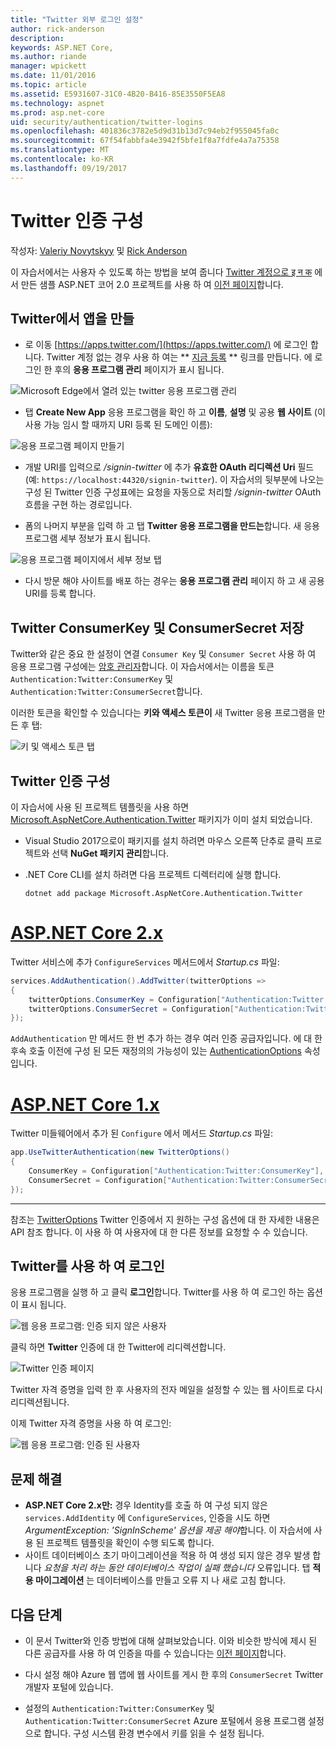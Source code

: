 ```yaml
---
title: "Twitter 외부 로그인 설정"
author: rick-anderson
description: 
keywords: ASP.NET Core,
ms.author: riande
manager: wpickett
ms.date: 11/01/2016
ms.topic: article
ms.assetid: E5931607-31C0-4B20-B416-85E3550F5EA8
ms.technology: aspnet
ms.prod: asp.net-core
uid: security/authentication/twitter-logins
ms.openlocfilehash: 401836c3782e5d9d31b13d7c94eb2f955045fa0c
ms.sourcegitcommit: 67f54fabbfa4e3942f5bfe1f8a7fdfe4a7a75358
ms.translationtype: MT
ms.contentlocale: ko-KR
ms.lasthandoff: 09/19/2017
---
```

# <a name="configuring-twitter-authentication"></a>Twitter 인증 구성

<a name=security-authentication-twitter-logins></a>

작성자: [Valeriy Novytskyy](https://github.com/01binary) 및 [Rick Anderson](https://twitter.com/RickAndMSFT)

이 자습서에서는 사용자 수 있도록 하는 방법을 보여 줍니다 [Twitter 계정으로 इ न क](https://dev.twitter.com/web/sign-in/desktop-browser) 에서 만든 샘플 ASP.NET 코어 2.0 프로젝트를 사용 하 여 [이전 페이지](index.md)합니다.

## <a name="create-the-app-in-twitter"></a>Twitter에서 앱을 만들

* 로 이동 [https://apps.twitter.com/](https://apps.twitter.com/) 에 로그인 합니다. Twitter 계정 없는 경우 사용 하 여는 ** [지금 등록](https://twitter.com/signup) ** 링크를 만듭니다. 에 로그인 한 후의 **응용 프로그램 관리** 페이지가 표시 됩니다.

![Microsoft Edge에서 열려 있는 twitter 응용 프로그램 관리](index/_static/TwitterAppManage.png)

* 탭 **Create New App** 응용 프로그램을 확인 하 고 **이름**, **설명** 및 공용 **웹 사이트** (이 사용 가능 임시 할 때까지 URI 등록 된 도메인 이름):

![응용 프로그램 페이지 만들기](index/_static/TwitterCreate.png)

* 개발 URI를 입력으로 */signin-twitter* 에 추가 **유효한 OAuth 리디렉션 Uri** 필드 (예: `https://localhost:44320/signin-twitter`). 이 자습서의 뒷부분에 나오는 구성 된 Twitter 인증 구성표에는 요청을 자동으로 처리할 */signin-twitter* OAuth 흐름을 구현 하는 경로입니다.

* 폼의 나머지 부분을 입력 하 고 탭 **Twitter 응용 프로그램을 만드는**합니다. 새 응용 프로그램 세부 정보가 표시 됩니다.

![응용 프로그램 페이지에서 세부 정보 탭](index/_static/TwitterAppDetails.png)

* 다시 방문 해야 사이트를 배포 하는 경우는 **응용 프로그램 관리** 페이지 하 고 새 공용 URI를 등록 합니다.

## <a name="storing-twitter-consumerkey-and-consumersecret"></a>Twitter ConsumerKey 및 ConsumerSecret 저장

Twitter와 같은 중요 한 설정이 연결 `Consumer Key` 및 `Consumer Secret` 사용 하 여 응용 프로그램 구성에는 [암호 관리자](../../app-secrets.md)합니다. 이 자습서에서는 이름을 토큰 `Authentication:Twitter:ConsumerKey` 및 `Authentication:Twitter:ConsumerSecret`합니다.

이러한 토큰을 확인할 수 있습니다는 **키와 액세스 토큰이** 새 Twitter 응용 프로그램을 만든 후 탭:

![키 및 액세스 토큰 탭](index/_static/TwitterKeys.png)

## <a name="configure-twitter-authentication"></a>Twitter 인증 구성

이 자습서에 사용 된 프로젝트 템플릿을 사용 하면 [Microsoft.AspNetCore.Authentication.Twitter](https://www.nuget.org/packages/Microsoft.AspNetCore.Authentication.Twitter) 패키지가 이미 설치 되었습니다.

* Visual Studio 2017으로이 패키지를 설치 하려면 마우스 오른쪽 단추로 클릭 프로젝트와 선택 **NuGet 패키지 관리**합니다.
* .NET Core CLI를 설치 하려면 다음 프로젝트 디렉터리에 실행 합니다.

   `dotnet add package Microsoft.AspNetCore.Authentication.Twitter`

# <a name="aspnet-core-2xtabaspnetcore2x"></a>[ASP.NET Core 2.x](#tab/aspnetcore2x)

Twitter 서비스에 추가 `ConfigureServices` 메서드에서 *Startup.cs* 파일:

```csharp
services.AddAuthentication().AddTwitter(twitterOptions =>
{
    twitterOptions.ConsumerKey = Configuration["Authentication:Twitter:ConsumerKey"];
    twitterOptions.ConsumerSecret = Configuration["Authentication:Twitter:ConsumerSecret"];
});
```

`AddAuthentication` 만 메서드 한 번 추가 하는 경우 여러 인증 공급자입니다. 에 대 한 후속 호출 이전에 구성 된 모든 재정의의 가능성이 있는 [AuthenticationOptions](https://docs.microsoft.com/aspnet/core/api/microsoft.aspnetcore.builder.authenticationoptions) 속성입니다.

# <a name="aspnet-core-1xtabaspnetcore1x"></a>[ASP.NET Core 1.x](#tab/aspnetcore1x)

Twitter 미들웨어에서 추가 된 `Configure` 에서 메서드 *Startup.cs* 파일:

```csharp
app.UseTwitterAuthentication(new TwitterOptions()
{
    ConsumerKey = Configuration["Authentication:Twitter:ConsumerKey"],
    ConsumerSecret = Configuration["Authentication:Twitter:ConsumerSecret"]
});
```

---

참조는 [TwitterOptions](https://docs.microsoft.com/aspnet/core/api/microsoft.aspnetcore.builder.twitteroptions) Twitter 인증에서 지 원하는 구성 옵션에 대 한 자세한 내용은 API 참조 합니다. 이 사용 하 여 사용자에 대 한 다른 정보를 요청할 수 수 있습니다.

## <a name="sign-in-with-twitter"></a>Twitter를 사용 하 여 로그인

응용 프로그램을 실행 하 고 클릭 **로그인**합니다. Twitter를 사용 하 여 로그인 하는 옵션이 표시 됩니다.

![웹 응용 프로그램: 인증 되지 않은 사용자](index/_static/DoneTwitter.png)

클릭 하면 **Twitter** 인증에 대 한 Twitter에 리디렉션합니다.

![Twitter 인증 페이지](index/_static/TwitterLogin.png)

Twitter 자격 증명을 입력 한 후 사용자의 전자 메일을 설정할 수 있는 웹 사이트로 다시 리디렉션됩니다.

이제 Twitter 자격 증명을 사용 하 여 로그인:

![웹 응용 프로그램: 인증 된 사용자](index/_static/Done.png)

## <a name="troubleshooting"></a>문제 해결

* **ASP.NET Core 2.x만:** 경우 Identity를 호출 하 여 구성 되지 않은 `services.AddIdentity` 에 `ConfigureServices`, 인증을 시도 하면 *ArgumentException: 'SignInScheme' 옵션을 제공 해야*합니다. 이 자습서에 사용 된 프로젝트 템플릿을 확인이 수행 되도록 합니다.
* 사이트 데이터베이스 초기 마이그레이션을 적용 하 여 생성 되지 않은 경우 발생 합니다 *요청을 처리 하는 동안 데이터베이스 작업이 실패 했습니다* 오류입니다. 탭 **적용 마이그레이션** 는 데이터베이스를 만들고 오류 지 나 새로 고침 합니다.

## <a name="next-steps"></a>다음 단계

* 이 문서 Twitter와 인증 방법에 대해 살펴보았습니다. 이와 비슷한 방식에 제시 된 다른 공급자를 사용 하 여 인증을 따를 수 있습니다는 [이전 페이지](index.md)합니다.

* 다시 설정 해야 Azure 웹 앱에 웹 사이트를 게시 한 후의 `ConsumerSecret` Twitter 개발자 포털에 있습니다.

* 설정의 `Authentication:Twitter:ConsumerKey` 및 `Authentication:Twitter:ConsumerSecret` Azure 포털에서 응용 프로그램 설정으로 합니다. 구성 시스템 환경 변수에서 키를 읽을 수 설정 됩니다.
